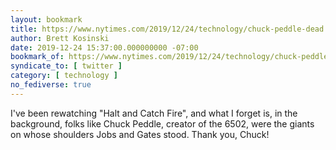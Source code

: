 ```yaml
---
layout: bookmark
title: https://www.nytimes.com/2019/12/24/technology/chuck-peddle-dead.html?emc=rss&partner=rss
author: Brett Kosinski
date: 2019-12-24 15:37:00.000000000 -07:00
bookmark_of: https://www.nytimes.com/2019/12/24/technology/chuck-peddle-dead.html?emc=rss&partner=rss
syndicate_to: [ twitter ]
category: [ technology ]
no_fediverse: true
---
```

I've been rewatching "Halt and Catch Fire", and what I forget is, in the background, folks like Chuck Peddle, creator of the 6502, were the giants on whose shoulders Jobs and Gates stood.  Thank you, Chuck!
